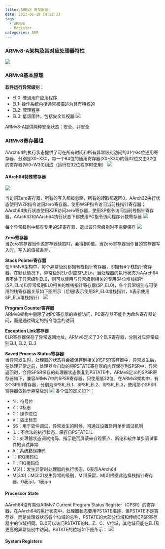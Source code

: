 ```yaml
---
title: ARMv8 寄存器组
date: 2023-01-18 14:22:33
tags:
  - ARMv8
  - Register
categories: ARM
---
```


### ARMv8-A架构及其对应处理器特性
![](https://raw.githubusercontent.com/JackHuang021/images/master/20230128094507.png)

### ARMv8基本原理
**软件运行异常级别**：
+ EL0: 普通用户应用程序
+ EL1: 操作系统内核通常被描述为具有特权的
+ EL2: 管理程序
+ EL3: 低级固件，包括安全监视器
![](https://raw.githubusercontent.com/JackHuang021/images/master/20230128095322.png)

ARMv8-A提供两种安全状态：安全、非安全

### ARMv8寄存器组
AArch64的执行状态提供了可在所有时间和所有异常级别访问的31个64位通用寄存器，分别是X0~X30，每一个64位的通用寄存器(X0~X30)的低32位又由32位的寄存器(W0~W30)组成（运行在32位程序时使用）
![](https://raw.githubusercontent.com/JackHuang021/images/master/20230128094339.png)

#### AArch64特殊寄存器
![](https://raw.githubusercontent.com/JackHuang021/images/master/20230128102622.png)

当访问Zero寄存器，所有的写入都被忽略，所有的读取都返回0，AArch32执行状态使用WZR指令访问zero寄存器，使用WSP指令访问当前栈指针寄存器；AArch64执行状态使用XZR访问zero寄存器，使用SP指令访问当前栈指针寄存器，AArch32和AArch64执行状态下都使用PC指令访问程序计数寄存器
![](https://raw.githubusercontent.com/JackHuang021/images/master/20230128104400.png)

每个异常级别中都有专用的SP寄存器，退出该异常级别时不需要保存
![](https://raw.githubusercontent.com/JackHuang021/images/master/20230128104005.png)

**Zero寄存器**  
当Zero寄存器当作源寄存器读取时，会得到0值，当Zero寄存器当作目的寄存器写入时，写入的值被丢弃，

**Stack Pointer寄存器**  
在ARMv8架构中，每个异常级别都拥有栈指针寄存器，即拥有4个栈指针寄存器。在默认情况下，异常级别ELn对应SP_ELn，当处理器的执行状态为AArch64且不处于异常级别EL0，则可以使用与异常级别相关的专用64位堆栈指针(SP_ELn)和异常级别EL0相关的堆栈指针寄存器(SP_EL0)，各个异常级别与可使用的栈寄存器关系如下图所示（后缀t表示使用SP_EL0堆栈指针，h表示使用SP_ELx堆栈指针）
![](https://raw.githubusercontent.com/JackHuang021/images/master/20230128134348.png)

**Program Counter寄存器**  
ARMv8架构中删除了对PC寄存器的直接访问，PC寄存器不能作为命名寄存器访问，而是通过确定的指令隐含的访问

**Exception Link寄存器**  
ELR寄存器保存了异常返回地址，ARMv8定义了3个ELR寄存器，分别对应异常级别EL1, EL2, EL3

**Saved Process Status寄存器**  
当异常发生时，处理器的状态将会被保存到相关的SPSR寄存器中，异常发生后，在处理异常之前，处理器会自动的将PSTATE寄存器的内容保存到SPSR中，异常返回时，会将SPSR保存的处理器状态恢复到PSTATE中，ARMv8定义的SPSR寄存器如下，兼容ARMv7中的SPSR寄存器，只使用低32位。在ARMv8架构中，有3个SPSR寄存器，分别为SPSR_EL1、SPSR_EL2、SPSR_EL3，使用那个SPSR寄存器依赖于异常级别
![](https://raw.githubusercontent.com/JackHuang021/images/master/20230128135732.png)
各个位的定义如下：
+ N：符号位
+ Z：0标志
+ C：操作进位
+ V：溢出标志
+ SS：用于软件调试，异常发生的时候，可通过设置启用单步调试机制
+ IL：不合法的执行状态，保存自PSTATE.IL
+ D：处理器状态调试掩码，指示是否屏蔽来自观察点、断电和软件单步调试事件的调试异常
+ A：系统错误掩码
+ I：IRQ掩码位
+ F：FIQ掩码位
+ M[4]：发生异常时处理器的执行状态，0表示AArch64
+ M[3:0]：M[3:2]发生异常的级别，M[1]保留，M[0]根据此选择栈指针寄存器，0表示t，1表示h

#### Processor State
AArch64没有类似ARMv7 Current Program Status Register（CPSR）的寄存器，在AArch64的执行状态中，处理器状态要用PSTATE描述，但PSTATE不是寄存器，而是处理器状态各个位域的总称，PSTATE的大部分位域和传统CPSR寄存器中的位域相同。EL0可以访问PSTATE的N、Z、C、V位域，其他域只能在EL1及更高的异常级别中访问。PSTATE的位域如下图所示：
![](https://raw.githubusercontent.com/JackHuang021/images/master/20230128144328.png)

#### System Registers
